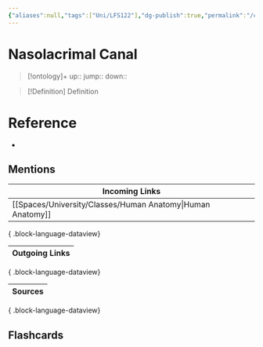 ```yaml
---
{"aliases":null,"tags":["Uni/LFS122"],"dg-publish":true,"permalink":"/cards/nasolacrimal-canal/","dgPassFrontmatter":true}
---
```


# Nasolacrimal Canal

> [!ontology]+
> up:: 
> jump:: 
> down:: 

> [!Definition] Definition

# Reference

- 

## Mentions

| Incoming Links                                                |
| ------------------------------------------------------------- |
| [[Spaces/University/Classes/Human Anatomy\|Human Anatomy]] |

{ .block-language-dataview}

| Outgoing Links |
| -------------- |

{ .block-language-dataview}

| Sources |
| ------- |

{ .block-language-dataview}

## Flashcards
